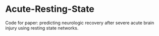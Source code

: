 # Acute-Resting-State
Code for paper: predicting neurologic recovery after severe acute brain injury using resting state networks.
